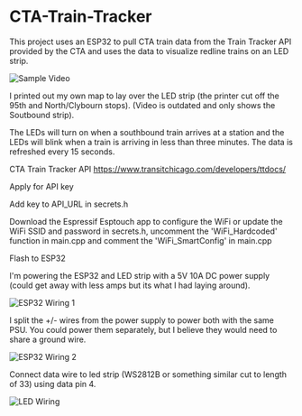 # CTA-Train-Tracker
This project uses an ESP32 to pull CTA train data from the Train Tracker API provided by the CTA and uses the data to visualize  redline trains on an LED strip.


![Sample Video](https://github.com/cyandek/CTA-Train-Tracker/assets/158543011/0e763334-79be-4d1b-958a-f04830bb0f2d)

I printed out my own map to lay over the LED strip (the printer cut off the 95th and North/Clybourn stops). (Video is outdated and only shows the Soutbound strip).

The LEDs will turn on when a southbound train arrives at a station and the LEDs will blink when a train is arriving in less than three minutes. The data is refreshed every 15 seconds. 

CTA Train Tracker API
https://www.transitchicago.com/developers/ttdocs/

Apply for API key

Add key to API_URL in secrets.h

Download the Espressif Esptouch app to configure the WiFi or update the WiFi SSID and password in secrets.h, uncomment the 'WiFi_Hardcoded' function in main.cpp and comment the 'WiFi_SmartConfig' in main.cpp

Flash to ESP32

I'm powering the ESP32 and LED strip with a 5V 10A DC power supply (could get away with less amps but its what I had laying around). 

![ESP32 Wiring 1](https://github.com/cyandek/CTA-Train-Tracker/assets/158543011/eb11054e-752a-485e-87bc-d00ead1026d0)

I split the +/- wires from the power supply to power both with the same PSU. You could power them separately, but I believe they would need to share a ground wire.

![ESP32 Wiring 2](https://github.com/cyandek/CTA-Train-Tracker/assets/158543011/ffb1f16d-1aca-4a00-9ac6-0f3a6c41a5ef)

Connect data wire to led strip (WS2812B or something similar cut to length of 33) using data pin 4.

![LED Wiring](https://github.com/cyandek/CTA-Train-Tracker/assets/158543011/b734f8f3-260b-4431-b6b4-bf70eb9b7fe2)
